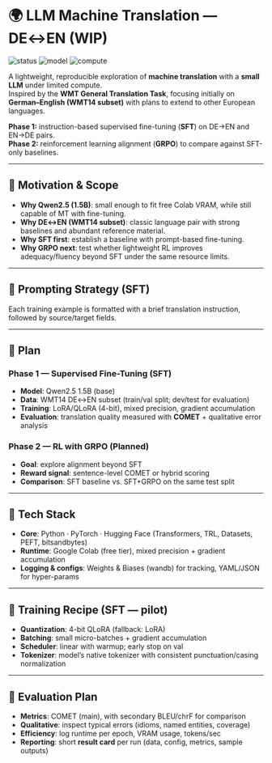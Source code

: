 # 🌍 LLM Machine Translation — DE↔EN (WIP)

![status](https://img.shields.io/badge/status-WIP-orange?style=flat-square)
![model](https://img.shields.io/badge/model-Qwen2.5_1.5B_base-blueviolet?style=flat-square)
![compute](https://img.shields.io/badge/compute-Colab_free-lightgrey?style=flat-square)

A lightweight, reproducible exploration of **machine translation** with a **small LLM** under limited compute.  
Inspired by the **WMT General Translation Task**, focusing initially on **German–English (WMT14 subset)** with plans to extend to other European languages.

**Phase 1:** instruction-based supervised fine-tuning (**SFT**) on DE→EN and EN→DE pairs.  
**Phase 2:** reinforcement learning alignment (**GRPO**) to compare against SFT-only baselines.  

---

## 🎯 Motivation & Scope

- **Why Qwen2.5 (1.5B)**: small enough to fit free Colab VRAM, while still capable of MT with fine-tuning.  
- **Why DE↔EN (WMT14 subset)**: classic language pair with strong baselines and abundant reference material.  
- **Why SFT first**: establish a baseline with prompt-based fine-tuning.  
- **Why GRPO next**: test whether lightweight RL improves adequacy/fluency beyond SFT under the same resource limits.  

---

## 📝 Prompting Strategy (SFT)

Each training example is formatted with a brief translation instruction, followed by source/target fields.

---

## 🧪 Plan

### Phase 1 — Supervised Fine-Tuning (SFT)
- **Model**: Qwen2.5 1.5B (base)  
- **Data**: WMT14 DE↔EN subset (train/val split; dev/test for evaluation)  
- **Training**: LoRA/QLoRA (4-bit), mixed precision, gradient accumulation  
- **Evaluation**: translation quality measured with **COMET** + qualitative error analysis  

### Phase 2 — RL with GRPO (Planned)
- **Goal**: explore alignment beyond SFT  
- **Reward signal**: sentence-level COMET or hybrid scoring  
- **Comparison**: SFT baseline vs. SFT+GRPO on the same test split  

---

## 🧰 Tech Stack

- **Core**: Python · PyTorch · Hugging Face (Transformers, TRL, Datasets, PEFT, bitsandbytes)  
- **Runtime**: Google Colab (free tier), mixed precision + gradient accumulation  
- **Logging & configs**: Weights & Biases (wandb) for tracking, YAML/JSON for hyper-params  

---

## 📐 Training Recipe (SFT — pilot)

- **Quantization**: 4-bit QLoRA (fallback: LoRA)  
- **Batching**: small micro-batches + gradient accumulation  
- **Scheduler**: linear with warmup; early stop on val  
- **Tokenizer**: model’s native tokenizer with consistent punctuation/casing normalization  

---

## 📏 Evaluation Plan

- **Metrics**: COMET (main), with secondary BLEU/chrF for comparison  
- **Qualitative**: inspect typical errors (idioms, named entities, coverage)  
- **Efficiency**: log runtime per epoch, VRAM usage, tokens/sec  
- **Reporting**: short **result card** per run (data, config, metrics, sample outputs)  
